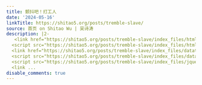 ```yaml
---
title: 颤抖吧！打工人
date: '2024-05-16'
linkTitle: https://shitao5.org/posts/tremble-slave/
source: 首页 on Shitao Wu | 吴诗涛
description: |2-
   <link href="https://shitao5.org/posts/tremble-slave/index_files/htmltools-fill/fill.css" rel="stylesheet" />
  <script src="https://shitao5.org/posts/tremble-slave/index_files/htmlwidgets/htmlwidgets.js"></script>
  <link href="https://shitao5.org/posts/tremble-slave/index_files/datatables-css/datatables-crosstalk.css" rel="stylesheet" />
  <script src="https://shitao5.org/posts/tremble-slave/index_files/datatables-binding/datatables.js"></script>
  <script src="https://shitao5.org/posts/tremble-slave/index_files/jquery/jquery-3.6.0.min.js"></script>
  <link ...
disable_comments: true
---
```

 <link href="https://shitao5.org/posts/tremble-slave/index_files/htmltools-fill/fill.css" rel="stylesheet" />
<script src="https://shitao5.org/posts/tremble-slave/index_files/htmlwidgets/htmlwidgets.js"></script>
<link href="https://shitao5.org/posts/tremble-slave/index_files/datatables-css/datatables-crosstalk.css" rel="stylesheet" />
<script src="https://shitao5.org/posts/tremble-slave/index_files/datatables-binding/datatables.js"></script>
<script src="https://shitao5.org/posts/tremble-slave/index_files/jquery/jquery-3.6.0.min.js"></script>
<link ...